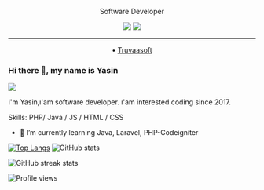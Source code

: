 
<div class="Box-body p-4">
<p align="center">
 Software Developer
</p>

<p align="center">
<a href="https://www.linkedin.com/in/yasinozbek/" rel="nofollow"><img src="https://camo.githubusercontent.com/d4abf6ea8bc96a82e34fd9bba228cf1efcbbd6894002e06763e2f20805cc4267/68747470733a2f2f696d672e736869656c64732e696f2f62616467652f4c494e4b4544494e2d4431343833363f7374796c653d666f722d7468652d6261646765266c6f676f3d6c696e6b6564696e266c6f676f436f6c6f723d776869746526636f6c6f723d626c7565" data-canonical-src="https://img.shields.io/badge/LINKEDIN-D14836?style=for-the-badge&amp;logo=linkedin&amp;logoColor=white&amp;color=blue" style="max-width:100%;"></a>
<a href="https://www.instagram.com/yasin_._ozbek" rel="nofollow"><img src="https://camo.githubusercontent.com/1f0285980bd1befda761994debceff033ef92cffb2dca9ee4c5afab3e50e4e8b/68747470733a2f2f696d672e736869656c64732e696f2f62616467652f494e5354414752414d2d4431343833363f7374796c653d666f722d7468652d6261646765266c6f676f3d696e7374616772616d266c6f676f436f6c6f723d776869746526636f6c6f723d726564" data-canonical-src="https://img.shields.io/badge/INSTAGRAM-D14836?style=for-the-badge&amp;logo=instagram&amp;logoColor=white&amp;color=red" style="max-width:100%;"></a>

</p>

<hr>
<p align="center">
• <a href="https://truvaasoft.com/" rel="nofollow">Truvaasoft</a>
</p>

### Hi there 👋, my name is Yasin
![](https://fiverr-res.cloudinary.com/images/q_auto,f_auto/gigs/117518628/original/82f6eb178e08c30c6a3cfd48dd1989239461dd29/php-full-stack-developer.jpg)

 I'm Yasin,ı'am software developer. ı'am interested coding since 2017.

Skills: PHP/ Java / JS / HTML / CSS

- 🌱 I’m currently learning Java, Laravel, PHP-Codeigniter 

[![Top Langs](https://github-readme-stats.vercel.app/api/top-langs/?username=yasin65ozbek&theme=great-gatsby)](https://github.com/anuraghazra/github-readme-stats)
![GitHub stats](https://github-readme-stats.vercel.app/api?username=yasin65ozbek&show_icons=true&count_private=true&theme=great-gatsby)  

![GitHub streak stats](https://github-readme-streak-stats.herokuapp.com/?user=yasin65ozbek)  

![Profile views](https://gpvc.arturio.dev/yasin65ozbek)  



</article>
  </div>
